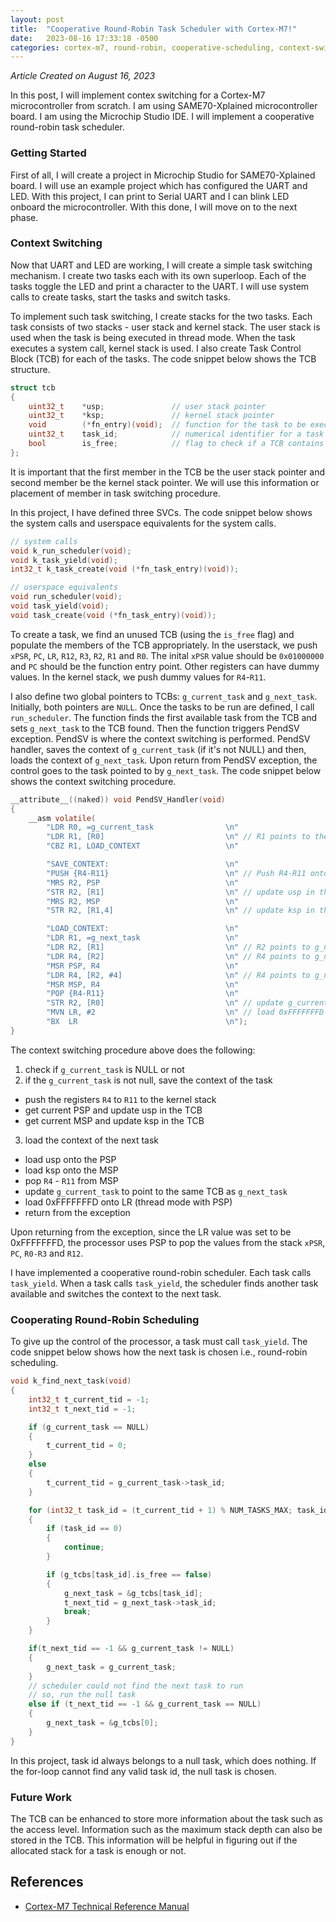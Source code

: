 ```yaml
---
layout: post
title:  "Cooperative Round-Robin Task Scheduler with Cortex-M7!"
date:   2023-08-16 17:33:18 -0500
categories: cortex-m7, round-robin, cooperative-scheduling, context-switching
---
```


*Article Created on August 16, 2023*

In this post, I will implement contex switching for a Cortex-M7 microcontroller from scratch. I am using SAME70-Xplained microcontroller board. I am using the Microchip Studio IDE. I will implement a cooperative round-robin task scheduler.


### Getting Started
First of all, I will create a project in Microchip Studio for SAME70-Xplained board. I will use an example project which has configured the UART and LED. With this project, I can print to Serial UART and I can blink LED onboard the microcontroller. With this done, I will move on to the next phase.

### Context Switching
Now that UART and LED are working, I will create a simple task switching mechanism. I create two tasks each with its own superloop. Each of the tasks toggle the LED and print a character to the UART. I will use system calls to create tasks, start the tasks and switch tasks.

To implement such task switching, I create stacks for the two tasks. Each task consists of two stacks - user stack and kernel stack. The user stack is used when the task is being executed in thread mode. When the task executes a system call, kernel stack is used. I also create Task Control Block (TCB) for each of the tasks. The code snippet below shows the TCB structure.

```c
struct tcb
{
    uint32_t    *usp;               // user stack pointer
    uint32_t    *ksp;               // kernel stack pointer
    void        (*fn_entry)(void);  // function for the task to be executed
    uint32_t    task_id;            // numerical identifier for a task
    bool        is_free;            // flag to check if a TCB contains valid task definition or not
};
```

It is important that the first member in the TCB be the user stack pointer and second member be the kernel stack pointer. We will use this information or placement of member in task switching procedure.

In this project, I have defined three SVCs. The code snippet below shows the system calls and userspace equivalents for the system calls.
```c
// system calls
void k_run_scheduler(void);
void k_task_yield(void);
int32_t k_task_create(void (*fn_task_entry)(void));

// userspace equivalents
void run_scheduler(void);
void task_yield(void);
void task_create(void (*fn_task_entry)(void));
```

To create a task, we find an unused TCB (using the ```is_free``` flag) and populate the members of the TCB appropriately. In the userstack, we push ```xPSR```, ```PC```, ```LR```, ```R12```, ```R3```, ```R2```, ```R1``` and ```R0```. The inital ```xPSR``` value should be ```0x01000000``` and ```PC``` should be the function entry point. Other registers can have dummy values. In the kernel stack, we push dummy values for ```R4```-```R11```.

I also define two global pointers to TCBs: ```g_current_task``` and ```g_next_task```. Initially, both pointers are ```NULL```. Once the tasks to be run are defined, I call ```run_scheduler```. The function finds the first available task from the TCB and sets ```g_next_task``` to the TCB found. Then the function triggers PendSV exception. PendSV is where the context switching is performed. PendSV handler, saves the context of ```g_current_task``` (if it's not NULL) and then, loads the context of ```g_next_task```. Upon return from PendSV exception, the control goes to the task pointed to by ```g_next_task```. The code snippet below shows the context switching procedure.

```c
__attribute__((naked)) void PendSV_Handler(void)
{
    __asm volatile(
        "LDR R0, =g_current_task                \n"
        "LDR R1, [R0]                           \n" // R1 points to the TCB
        "CBZ R1, LOAD_CONTEXT                   \n"

        "SAVE_CONTEXT:                          \n"
        "PUSH {R4-R11}                          \n" // Push R4-R11 onto MSP
        "MRS R2, PSP                            \n"
        "STR R2, [R1]                           \n" // update usp in the TCB
        "MRS R2, MSP                            \n"
        "STR R2, [R1,4]                         \n" // update ksp in the TCB

        "LOAD_CONTEXT:                          \n"
        "LDR R1, =g_next_task                   \n"
        "LDR R2, [R1]                           \n" // R2 points to g_next_task
        "LDR R4, [R2]                           \n" // R4 points to g_next_task->usp
        "MSR PSP, R4                            \n"
        "LDR R4, [R2, #4]                       \n" // R4 points to g_next_task->ksp
        "MSR MSP, R4                            \n"
        "POP {R4-R11}                           \n"
        "STR R2, [R0]                           \n" // update g_current_task to be same as g_next_task
        "MVN LR, #2                             \n" // load 0xFFFFFFFD onto LR
        "BX  LR                                 \n");
}
```
The context switching procedure above does the following:
1. check if ```g_current_task``` is NULL or not
2. if the ```g_current_task``` is not null, save the context of the task
* push the registers ```R4``` to ```R11``` to the kernel stack
* get current PSP and update usp in the TCB
* get current MSP and update ksp in the TCB
3. load the context of the next task
* load usp onto the PSP
* load ksp onto the MSP
* pop ```R4``` - ```R11``` from MSP
* update ```g_current_task``` to point to the same TCB as ```g_next_task```
* load 0xFFFFFFFD onto LR (thread mode with PSP)
* return from the exception

Upon returning from the exception, since the LR value was set to be 0xFFFFFFFD, the processor uses PSP to pop the values from the stack ```xPSR```, ```PC```, ```R0-R3``` and ```R12```.

I have implemented a cooperative round-robin scheduler. Each task calls ```task_yield```. When a task calls ```task_yield```, the scheduler finds another task available and switches the context to the next task.

### Cooperating Round-Robin Scheduling
To give up the control of the processor, a task must call ```task_yield```. The code snippet below shows how the next task is chosen i.e., round-robin scheduling.
```c
void k_find_next_task(void)
{
    int32_t t_current_tid = -1;
    int32_t t_next_tid = -1;

    if (g_current_task == NULL)
    {
        t_current_tid = 0;
    }
    else
    {
        t_current_tid = g_current_task->task_id;
    }

    for (int32_t task_id = (t_current_tid + 1) % NUM_TASKS_MAX; task_id < NUM_TASKS_MAX && task_id != g_current_task->task_id; task_id = (task_id + 1) % NUM_TASKS_MAX)
    {
        if (task_id == 0)
        {
            continue;
        }

        if (g_tcbs[task_id].is_free == false)
        {
            g_next_task = &g_tcbs[task_id];
            t_next_tid = g_next_task->task_id;
            break;
        }
    }

    if(t_next_tid == -1 && g_current_task != NULL)
    {
        g_next_task = g_current_task;
    }
    // scheduler could not find the next task to run
    // so, run the null task
    else if (t_next_tid == -1 && g_current_task == NULL)
    {
        g_next_task = &g_tcbs[0];
    }
}
```

In this project, task id always belongs to a null task, which does nothing. If the for-loop cannot find any valid task id, the null task is chosen.

### Future Work
The TCB can be enhanced to store more information about the task such as the access level. Information such as the maximum stack depth can also be stored in the TCB. This information will be helpful in figuring out if the allocated stack for a task is enough or not.

## References
* [Cortex-M7 Technical Reference Manual][cortex_m7_trm]

[cortex_m7_trm]: https://developer.arm.com/documentation/ddi0489/f
[task_switching_guide]: https://medium.com/@dheeptuck/building-a-real-time-operating-system-rtos-ground-up-a70640c64e93
[putty_url]: https://www.putty.org/
[git_install_guide]: https://github.com/git-guides/install-git
[system_calls_guide]: https://antoniogiacomelli.com/2022/11/06/separating-user-space-from-kernel-space-on-arm-cortex-m3/
